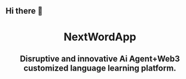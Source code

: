## Hi there 👋



<h1 align="center">
  NextWordApp
</h1>

<h2 align="center">
  Disruptive and innovative Ai Agent+Web3 customized language learning platform.
</h2>




